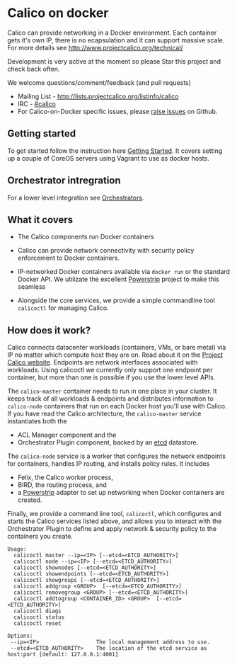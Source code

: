 # Calico on docker
Calico can provide networking in a Docker environment. Each container gets it's own IP, there is no ecapsulation and it can support massive scale. For more details see http://www.projectcalico.org/technical/

Development is very active at the moment so please Star this project and check back often.

We welcome questions/comment/feedback (and pull requests)
* Mailing List - http://lists.projectcalico.org/listinfo/calico
* IRC - [#calico](http://webchat.freenode.net?randomnick=1&channels=%23calico&uio=d4)
* For Calico-on-Docker specific issues, please [raise issues](https://github.com/Metaswitch/calico-docker/issues/new) on Github.

## Getting started 

To get started follow the instruction here [Getting Started](docs/GettingStarted.md). It covers setting up a couple of CoreOS servers using Vagrant to use as docker hosts.

## Orchestrator intregration

For a lower level integration see [Orchestrators](docs/Orchestrators.md). 

## What it covers
+ The Calico components run Docker containers
+ Calico can provide network connectivity with security policy enforcement to Docker containers.

+ IP-networked Docker containers available via `docker run` or the standard Docker API. We utilizate the excellent [Powerstrip](https://github.com/clusterhq/powerstrip) project to make this seamless
+ Alongside the core services, we provide a simple commandline tool `calicoctl` for managing Calico.



## How does it work?

Calico connects datacenter workloads (containers, VMs, or bare metal) via IP no matter which compute host they are on.  Read about it on the
[Project Calico website](http://www.projectcalico.org).  Endpoints are network interfaces associated with workloads.  Using calicoctl we currently only support one endpoint per container, but more than one is possible if you use the lower level APIs.

The `calico-master` container needs to run in one place in your cluster.  It keeps track of all workloads & endpoints and distributes information to `calico-node` containers that run on each Docker host you'll use with Calico.  If you have read the Calico architecture, the `calico-master` service instantiates both the 
+ ACL Manager component and the
+ Orchestrator Plugin component, backed by an [etcd](https://github.com/coreos/etcd) datastore.

The `calico-node` service is a worker that configures the network endpoints for containers, handles IP routing, and installs policy rules.  It includes
+ Felix, the Calico worker process,
+ BIRD, the routing process, and
+ a [Powerstrip](https://github.com/clusterhq/powerstrip) adapter to set up networking when Docker containers are created.

Finally, we provide a command line tool, `calicoctl`, which configures and starts the Calico services listed above, and allows you to interact with the Orchestrator Plugin to define and apply network & security policy to the containers you create.

```
Usage:
  calicoctl master --ip=<IP> [--etcd=<ETCD_AUTHORITY>]
  calicoctl node --ip=<IP> [--etcd=<ETCD_AUTHORITY>]
  calicoctl shownodes [--etcd=<ETCD_AUTHORITY>]
  calicoctl showendpoints [--etcd=<ETCD_AUTHORITY>]
  calicoctl showgroups [--etcd=<ETCD_AUTHORITY>]
  calicoctl addgroup <GROUP>  [--etcd=<ETCD_AUTHORITY>]
  calicoctl removegroup <GROUP> [--etcd=<ETCD_AUTHORITY>]
  calicoctl addtogroup <CONTAINER_ID> <GROUP>  [--etcd=<ETCD_AUTHORITY>]
  calicoctl diags
  calicoctl status
  calicoctl reset

Options:
 --ip=<IP>                  The local management address to use.
 --etcd=<ETCD_AUTHORITY>    The location of the etcd service as host:port [default: 127.0.0.1:4001]
```
